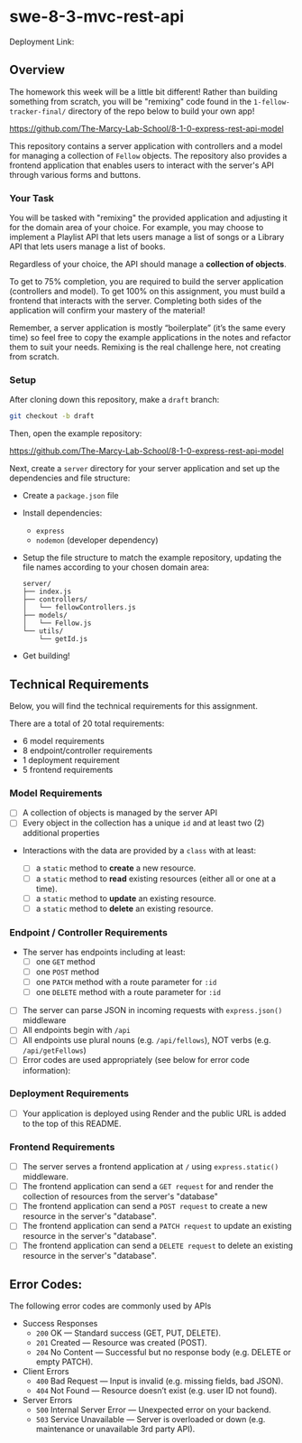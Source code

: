 # swe-8-3-mvc-rest-api

Deployment Link: 

## Overview

The homework this week will be a little bit different! Rather than building something from scratch, you will be "remixing" code found in the `1-fellow-tracker-final/` directory of the repo below to build your own app! 

https://github.com/The-Marcy-Lab-School/8-1-0-express-rest-api-model

This repository contains a server application with controllers and a model for managing a collection of `Fellow` objects. The repository also provides a frontend application that enables users to interact with the server's API through various forms and buttons.

### Your Task

You will be tasked with "remixing" the provided application and adjusting it for the domain area of your choice. For example, you may choose to implement a Playlist API that lets users manage a list of songs or a Library API that lets users manage a list of books. 

Regardless of your choice, the API should manage a **collection of objects**.

To get to 75% completion, you are required to build the server application (controllers and model). To get 100% on this assignment, you must build a frontend that interacts with the server. Completing both sides of the application will confirm your mastery of the material!

Remember, a server application is mostly “boilerplate” (it’s the same every time) so feel free to copy the example applications in the notes and refactor them to suit your needs. Remixing is the real challenge here, not creating from scratch.

### Setup

After cloning down this repository, make a `draft` branch:

```sh
git checkout -b draft
```

Then, open the example repository:

https://github.com/The-Marcy-Lab-School/8-1-0-express-rest-api-model

Next, create a `server` directory for your server application and set up the dependencies and file structure:

* Create a `package.json` file
* Install dependencies:
  * `express`
  * `nodemon` (developer dependency)
* Setup the file structure to match the example repository, updating the file names according to your chosen domain area:

  ``` 
  server/
  ├── index.js
  ├── controllers/
  │   └── fellowControllers.js
  ├── models/
  │   └── Fellow.js
  └── utils/
      └── getId.js
  ```

* Get building!

## Technical Requirements

Below, you will find the technical requirements for this assignment.

There are a total of 20 total requirements:
- 6 model requirements
- 8 endpoint/controller requirements
- 1 deployment requirement
- 5 frontend requirements

### Model Requirements

- [ ] A collection of objects is managed by the server API
- [ ] Every object in the collection has a unique `id` and at least two (2) additional properties

* Interactions with the data are provided by a `class` with at least:

  - [ ] a `static` method to **create** a new resource.
  - [ ] a `static` method to **read** existing resources (either all or one at a time).
  - [ ] a `static` method to **update** an existing resource.
  - [ ] a `static` method to **delete** an existing resource.

### Endpoint / Controller Requirements

* The server has endpoints including at least:
  - [ ] one `GET` method
  - [ ] one `POST` method
  - [ ] one `PATCH` method with a route parameter for `:id`
  - [ ] one `DELETE` method with a route parameter for `:id`

- [ ] The server can parse JSON in incoming requests with `express.json()` middleware
- [ ] All endpoints begin with `/api`
- [ ] All endpoints use plural nouns (e.g. `/api/fellows`), NOT verbs (e.g. `/api/getFellows`)
- [ ] Error codes are used appropriately (see below for error code information):

### Deployment Requirements

- [ ] Your application is deployed using Render and the public URL is added to the top of this README.

### Frontend Requirements

- [ ] The server serves a frontend application at `/` using `express.static()` middleware.
- [ ] The frontend application can send a `GET request` for and render the collection of resources from the server's "database"
- [ ] The frontend application can send a `POST request` to create a new resource in the server's "database".
- [ ] The frontend application can send a `PATCH request` to update an existing resource in the server's "database".
- [ ] The frontend application can send a `DELETE request` to delete an existing resource in the server's "database".

## Error Codes:

The following error codes are commonly used by APIs

* Success Responses
  * `200` OK — Standard success (GET, PUT, DELETE).
  * `201` Created — Resource was created (POST).
  * `204` No Content — Successful but no response body (e.g. DELETE or empty PATCH).
* Client Errors
  * `400` Bad Request — Input is invalid (e.g. missing fields, bad JSON).
  * `404` Not Found — Resource doesn’t exist (e.g. user ID not found).
* Server Errors
  * `500` Internal Server Error — Unexpected error on your backend.
  * `503` Service Unavailable — Server is overloaded or down (e.g. maintenance or unavailable 3rd party API).
